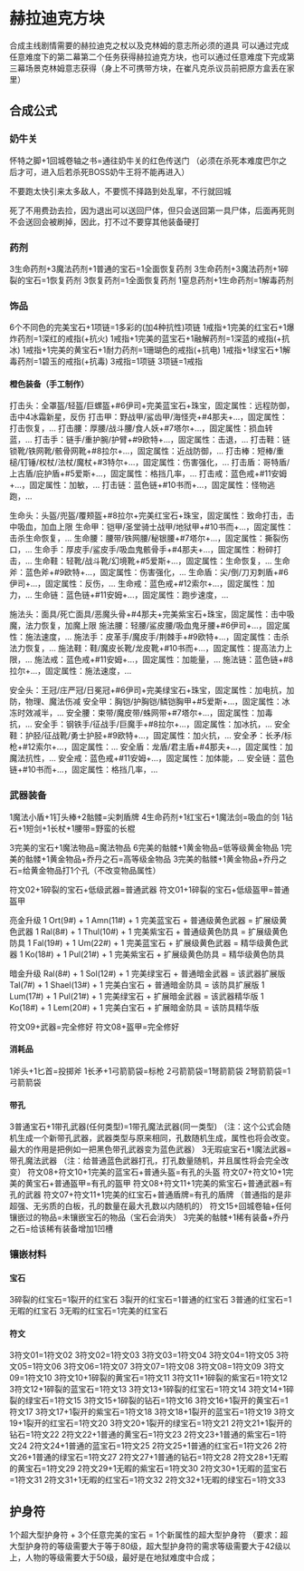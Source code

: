 # 赫拉迪克方块
合成主线剧情需要的赫拉迪克之杖以及克林姆的意志所必须的道具
可以通过完成任意难度下的第二幕第二个任务获得赫拉迪克方块，也可以通过任意难度下完成第三幕场景克林姆意志获得（身上不可携带方块，在崔凡克杀议员前把原方盒丢在家里）

## 合成公式
### 奶牛关
怀特之脚+1回城卷轴之书=通往奶牛关的红色传送门 （必须在杀死本难度巴尔之后才可，进入后若杀死BOSS奶牛王将不能再进入）

不要跑太快引来太多敌人，不要慌不择路到处乱窜，不行就回城

死了不用费劲去捡，因为退出可以送回尸体，但只会送回第一具尸体，后面再死则不会送回会被刷掉，因此，打不过不要穿其他装备硬打

### 药剂
3生命药剂+3魔法药剂+1普通的宝石=1全面恢复药剂
3生命药剂+3魔法药剂+1碎裂的宝石=1恢复药剂
3恢复药剂=1全面恢复药剂
1窒息药剂+1生命药剂=1解毒药剂

### 饰品
6个不同色的完美宝石+1项链=1多彩的(加4种抗性)项链
1戒指+1完美的红宝石+1爆炸药剂=1深红的戒指(+抗火)
1戒指+1完美的蓝宝石+1融解药剂=1深蓝的戒指(+抗冰)
1戒指+1完美的黄宝石+1耐力药剂=1珊瑚色的戒指(+抗电)
1戒指+1绿宝石+1解毒药剂=1碧玉的戒指(+抗毒)
3戒指=1项链
3项链=1戒指

#### 橙色装备（手工制作）
打击头：全罩盔/轻盔/巨螺盔+#6伊司+完美蓝宝石+珠宝，固定属性：远程防御，击中4冰霜新星，反伤
打击甲：野战甲/鲨齿甲/海怪壳+#4那夫+...，固定属性：打击恢复，...
打击腰：厚腰/战斗腰/食人妖+#7塔尔+...，固定属性：损血转蓝，...
打击手：链手/重护腕/护臂+#9欧特+...，固定属性：击退，...
打击鞋：链锁靴/铁网靴/骸骨网靴+#8拉尔+...，固定属性：近战防御，...
打击棒：短棒/重槌/钉锤/权杖/法杖/魔杖+#3特尔+...，固定属性：伤害强化，...
打击盾：哥特盾/上古盾/庇护盾+#5爱斯+...，固定属性：格挡几率，...
打击戒：蓝色戒+#11安姆+...，固定属性：加敏，...
打击链：蓝色链+#10书而+...，固定属性：怪物逃跑，...

生命头：头盔/兜盔/覆颊盔+#8拉尔+完美红宝石+珠宝，固定属性：致命打击，击中吸血，加血上限
生命甲：铠甲/圣堂骑士战甲/地狱甲+#10书而+...，固定属性：击杀生命恢复，...
生命腰：腰带/铁网腰/秘银腰+#7塔尔+...，固定属性：撕裂伤口，...
生命手：厚皮手/鲨皮手/吸血鬼骸骨手+#4那夫+...，固定属性：粉碎打击，...
生命鞋：轻靴/战斗靴/幻境靴+#5爱斯+...，固定属性：生命恢复，...
生命斧：蓝色斧+#9欧特+...，固定属性：伤害强化，...
生命盾：尖/倒/刀刃刺盾+#6伊司+...，固定属性：反伤，...
生命戒：蓝色戒+#12索尔+...，固定属性：加力，...
生命链：蓝色链+#11安姆+...，固定属性：跑步速度，...

施法头：面具/死亡面具/恶魔头骨+#4那夫+完美紫宝石+珠宝，固定属性：击中吸魔，法力恢复，加魔上限
施法腰：轻腰/鲨皮腰/吸血鬼牙腰+#6伊司+...，固定属性：施法速度，...
施法手：皮革手/魔皮手/荆棘手+#9欧特+...，固定属性：击杀法力恢复，...
施法鞋：鞋/魔皮长靴/龙皮靴+#10书而+...，固定属性：提高法力上限，...
施法戒：蓝色戒+#11安姆+...，固定属性：加能量，...
施法链：蓝色链+#8拉尔+...，固定属性：施法速度，...

安全头：王冠/庄严冠/日冕冠+#6伊司+完美绿宝石+珠宝，固定属性：加电抗，加防，物理、魔法伤减
安全甲：胸铠/护胸铠/鳞铠胸甲+#5爱斯+...，固定属性：冰冻时效减半，...
安全腰：束带/魔皮带/蛛网带+#7塔尔+...，固定属性：加毒抗，...
安全手：钢铁手/征战手/巨魔手+#8拉尔+...，固定属性：加冰抗，...
安全鞋：护胫/征战靴/勇士护胫+#9欧特+...，固定属性：加火抗，...
安全矛：长矛/标枪+#12索尔+...，固定属性：...
安全盾：龙盾/君主盾+#4那夫+...，固定属性：加魔法抗性，...
安全戒：蓝色戒+#11安姆+...，固定属性：加体能，...
安全链：蓝色链+#10书而+...，固定属性：格挡几率，...

### 武器装备
1魔法小盾+1钉头棒+2骷髅=尖刺盾牌
4生命药剂+1红宝石+1魔法剑=吸血的剑
1钻石+1短剑+1长杖+1腰带=野蛮的长棍

3完美的宝石+1魔法物品=魔法物品
6完美的骷髅+1黄金物品=低等级黄金物品
1完美的骷髅+1黄金物品+乔丹之石=高等级金物品
3完美的骷髅+1黄金物品+乔丹之石=给黄金物品打1个孔（不改变物品属性）

符文02+1碎裂的宝石+低级武器=普通武器
符文01+1碎裂的宝石+低级盔甲=普通盔甲

亮金升级
1 Ort(9#) + 1 Amn(11#) + 1 完美蓝宝石 + 普通级黄色武器 = 扩展级黄色武器
1 Ral(8#) + 1 Thul(10#) + 1 完美紫宝石 + 普通级黄色防具 = 扩展级黄色防具
1 Fal(19#) + 1 Um(22#) + 1 完美蓝宝石 + 扩展级黄色武器 = 精华级黄色武器
1 Ko(18#) + 1 Pul(21#) + 1 完美紫宝石 + 扩展级黄色防具 = 精华级黄色防具

暗金升级
Ral(8#) + 1 Sol(12#) + 1 完美绿宝石 + 普通暗金武器 = 该武器扩展版
Tal(7#) + 1 Shael(13#) + 1 完美白宝石 + 普通暗金防具 = 该防具扩展版
1 Lum(17#) + 1 Pul(21#) + 1 完美绿宝石 + 扩展暗金武器 = 该武器精华版
1 Ko(18#) + 1 Lem(20#) + 1 完美白宝石 + 扩展暗金防具 = 该防具精华版

符文09+武器=完全修好
符文08+盔甲=完全修好

#### 消耗品
1斧头+1匕首=投掷斧
1长矛+1弓箭箭袋=标枪
2弓箭箭袋=1弩箭箭袋
2弩箭箭袋=1弓箭箭袋

#### 带孔
3普通宝石+1带孔武器(任何类型)=1带孔魔法武器(同一类型)
（注：这个公式会随机生成一个新带孔武器，武器类型与原来相同，孔数随机生成，属性也将会改变。最大的作用是把例如一把黑色带孔武器变为蓝色武器）
3无瑕疵宝石+1魔法武器=带孔魔法武器
（注：给普通蓝色武器打孔，打孔数量随机，并且属性将会完全改变）
符文08+符文10+1完美的蓝宝石+普通头盔=有孔的头盔
符文07+符文10+1完美的黄宝石+普通盔甲=有孔的盔甲
符文08+符文11+1完美的紫宝石+普通武器=有孔的武器
符文07+符文11+1完美的红宝石+普通盾牌=有孔的盾牌
（普通指的是非超强、无劣质的白板，孔的数量在最大孔数以内随机的）
符文15+回城卷轴+任何镶嵌过的物品=未镶嵌宝石的物品（宝石会消失）
3完美的骷髅+1稀有装备+乔丹之石=给该稀有装备增加1凹槽

### 镶嵌材料
#### 宝石
3碎裂的红宝石=1裂开的红宝石
3裂开的红宝石=1普通的红宝石
3普通的红宝石=1无暇的红宝石
3无暇的红宝石=1完美的红宝石

#### 符文
3符文01=1符文02
3符文02=1符文03
3符文03=1符文04
3符文04=1符文05
3符文05=1符文06
3符文06=1符文07
3符文07=1符文08
3符文08=1符文09
3符文09=1符文10
3符文10+1碎裂的黄宝石=1符文11
3符文11+1碎裂的紫宝石=1符文12
3符文12+1碎裂的蓝宝石=1符文13
3符文13+1碎裂的红宝石=1符文14
3符文14+1碎裂的绿宝石=1符文15
3符文15+1碎裂的钻石=1符文16
3符文16+1裂开的黄宝石=1符文17
3符文17+1裂开的紫宝石=1符文18
3符文18+1裂开的蓝宝石=1符文19
3符文19+1裂开的红宝石=1符文20
3符文20+1裂开的绿宝石=1符文21
2符文21+1裂开的钻石=1符文22
2符文22+1普通的黄宝石=1符文23
2符文23+1普通的紫宝石=1符文24
2符文24+1普通的蓝宝石=1符文25
2符文25+1普通的红宝石=1符文26
2符文26+1普通的绿宝石=1符文27
2符文27+1普通的钻石=1符文28
2符文28+1无暇的黄宝石=1符文29
2符文29+1无暇的紫宝石=1符文30
2符文30+1无暇的蓝宝石=1符文31
2符文31+1无暇的红宝石=1符文32
2符文32+1无暇的绿宝石=1符文33

## 护身符
1个超大型护身符 + 3个任意完美的宝石 = 1个新属性的超大型护身符
（要求：超大型护身符的等级需要大于等于80级，超大型护身符的需求等级需要大于42级以上，人物的等级需要大于50级，最好是在地狱难度中合成；